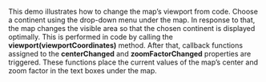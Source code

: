 This demo illustrates how to&nbsp;change the map&rsquo;s viewport from code. Choose a&nbsp;continent using the drop-down menu under the map. In&nbsp;response to&nbsp;that, the map changes the visible area so&nbsp;that the chosen continent is&nbsp;displayed optimally. This is&nbsp;performed in&nbsp;code by&nbsp;calling the **viewport(viewportCoordinates)** method. After that, callback functions assigned to&nbsp;the **centerChanged** and **zoomFactorChanged** properties are triggered. These functions place the current values of&nbsp;the map&rsquo;s center and zoom factor in&nbsp;the text boxes under the map.